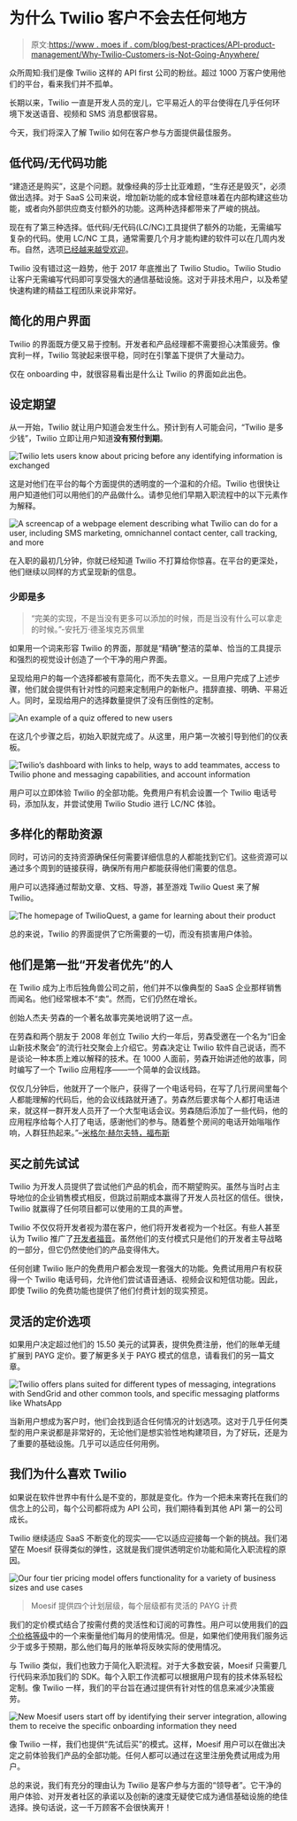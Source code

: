 # 为什么 Twilio 客户不会去任何地方

> 原文:[https://www . moes if . com/blog/best-practices/API-product-management/Why-Twilio-Customers-is-Not-Going-Anywhere/](https://www.moesif.com/blog/best-practices/api-product-management/Why-Twilio-Customers-Are-Not-Going-Anywhere/)

众所周知:我们是像 Twilio 这样的 API first 公司的粉丝。超过 1000 万客户使用他们的平台，看来我们并不孤单。

长期以来，Twilio 一直是开发人员的宠儿，它平易近人的平台使得在几乎任何环境下发送语音、视频和 SMS 消息都很容易。

今天，我们将深入了解 Twilio 如何在客户参与方面提供最佳服务。

## 低代码/无代码功能

“建造还是购买”，这是个问题。就像经典的莎士比亚难题，“生存还是毁灭”，必须做出选择。对于 SaaS 公司来说，增加新功能的成本曾经意味着在内部构建这些功能，或者向外部供应商支付额外的功能。这两种选择都带来了严峻的挑战。

现在有了第三种选择。低代码/无代码(LC/NC)工具提供了额外的功能，无需编写复杂的代码。使用 LC/NC 工具，通常需要几个月才能构建的软件可以在几周内发布。自然，选项[已经越来越受欢迎](https://kissflow.com/low-code/gartner-forecasts-low-code-development-market-to-grow-23-in-2021/)。

Twilio 没有错过这一趋势，他于 2017 年底推出了 Twilio Studio。Twilio Studio 让客户无需编写代码即可享受强大的通信基础设施。这对于非技术用户，以及希望快速构建的精益工程团队来说非常好。

## 简化的用户界面

Twilio 的界面既方便又易于控制。开发者和产品经理都不需要担心决策疲劳。像宾利一样，Twilio 驾驶起来很平稳，同时在引擎盖下提供了大量动力。

仅在 onboarding 中，就很容易看出是什么让 Twilio 的界面如此出色。

## 设定期望

从一开始，Twilio 就让用户知道会发生什么。预计到有人可能会问，“Twilio 是多少钱”，Twilio 立即让用户知道**没有预付到期**。

![Twilio lets users know about pricing before any identifying information is exchanged](../Images/2bc367350f1848b0c13ac2048d7e613f.png)

这是对他们在平台的每个方面提供的透明度的一个温和的介绍。Twilio 也很快让用户知道他们可以用他们的产品做什么。请参见他们早期入职流程中的以下元素作为解释。

![A screencap of a webpage element describing what Twilio can do for a user, including SMS marketing, omnichannel contact center, call tracking, and more](../Images/58ca3ed770e65b55bc2d9210a1213baa.png)

在入职的最初几分钟，你就已经知道 Twilio 不打算给你惊喜。在平台的更深处，他们继续以同样的方式呈现新的信息。

### 少即是多

> “完美的实现，不是当没有更多可以添加的时候，而是当没有什么可以拿走的时候。”-安托万·德圣埃克苏佩里

如果用一个词来形容 Twilio 的界面，那就是“精确”整洁的菜单、恰当的工具提示和强烈的视觉设计创造了一个干净的用户界面。

呈现给用户的每一个选择都被有意简化，而不失去意义。一旦用户完成了上述步骤，他们就会提供有针对性的问题来定制用户的新帐户。措辞直接、明确、平易近人。同时，呈现给用户的选择数量提供了没有压倒性的定制。

![An example of a quiz offered to new users](../Images/fa0fc2f608f7af4c133b8d62713cac5e.png)

在这几个步骤之后，初始入职就完成了。从这里，用户第一次被引导到他们的仪表板。

![Twilio’s dashboard with links to help, ways to add teammates, access to Twilio phone and messaging capabilities, and account information](../Images/1e024c0cb99fbbb4ff676c3fccd69a60.png)

用户可以立即体验 Twilio 的全部功能。免费用户有机会设置一个 Twilio 电话号码，添加队友，并尝试使用 Twilio Studio 进行 LC/NC 体验。

## 多样化的帮助资源

同时，可访问的支持资源确保任何需要详细信息的人都能找到它们。这些资源可以通过多个周到的链接获得，确保所有用户都能获得他们需要的信息。

用户可以选择通过帮助文章、文档、导游，甚至游戏 Twilio Quest 来了解 Twilio。

![The homepage of TwilioQuest, a game for learning about their product](../Images/67b346a5658d6cb461b73cc860997e16.png)

总的来说，Twilio 的界面提供了它所需要的一切，而没有损害用户体验。

## 他们是第一批“开发者优先”的人

在 Twilio 成为上市后独角兽公司之前，他们并不以像典型的 SaaS 企业那样销售而闻名。他们经常根本不“卖”。然而，它们仍然在增长。

创始人杰夫·劳森的一个著名故事完美地说明了这一点。

在劳森和两个朋友于 2008 年创立 Twilio 大约一年后，劳森受邀在一个名为“旧金山新技术聚会”的流行社交聚会上介绍它。劳森决定让 Twilio 软件自己说话，而不是谈论一种本质上难以解释的技术。在 1000 人面前，劳森开始讲述他的故事，同时编写了一个 Twilio 应用程序——一个简单的会议线路。

仅仅几分钟后，他就开了一个账户，获得了一个电话号码，在写了几行房间里每个人都能理解的代码后，他的会议线路就开通了。劳森然后要求每个人都打电话进来，就这样一群开发人员开了一个大型电话会议。劳森随后添加了一些代码，他的应用程序给每个人打了电话，感谢他们的参与。随着整个房间的电话开始嗡嗡作响，人群狂热起来。”–[米格尔·赫尔夫特，福布斯](https://www.forbes.com/sites/miguelhelft/2016/09/14/the-wizard-of-apps-how-jeff-lawson-turned-twilio-into-the-mightiest-unicorn)

## 买之前先试试

Twilio 为开发人员提供了尝试他们产品的机会，而不期望购买。虽然与当时占主导地位的企业销售模式相反，但跳过前期成本赢得了开发人员社区的信任。很快，Twilio 就赢得了任何项目都可以使用的工具的声誉。

Twilio 不仅仅将开发者视为潜在客户，他们将开发者视为一个社区。有些人甚至认为 Twilio 推广了[开发者福音](https://blog.hubspot.com/website/developer-evangelist#:~:text=What%20Is%20a%20Developer%20Evangelist,software%20needed%20to%20be%20successful)。虽然他们的支付模式只是他们的开发者主导战略的一部分，但它仍然使他们的产品变得伟大。

任何创建 Twilio 账户的免费用户都会发现一套强大的功能。免费试用用户有权获得一个 Twilio 电话号码，允许他们尝试语音通话、视频会议和短信功能。因此，即使 Twilio 的免费功能也提供了他们付费计划的现实预览。

## 灵活的定价选项

如果用户决定超过他们的 15.50 美元的试算表，提供免费注册，他们的账单无缝扩展到 PAYG 定价。要了解更多关于 PAYG 模式的信息，请看我们的另一篇文章。

![Twilio offers plans suited for different types of messaging, integrations with SendGrid and other common tools, and specific messaging platforms like WhatsApp](../Images/996276b26ab9cb35594adf6989226e51.png)

当新用户想成为客户时，他们会找到适合任何情况的计划选项。这对于几乎任何类型的用户来说都是非常好的，无论他们是想实验性地构建项目，为了好玩，还是为了重要的基础设施。几乎可以适应任何用例。

## 我们为什么喜欢 Twilio

如果说在软件世界中有什么是不变的，那就是变化。作为一个把未来寄托在我们的信念上的公司，每个公司都将成为 API 公司，我们期待看到其他 API 第一的公司成长。

Twilio 继续适应 SaaS 不断变化的现实——它以适应迎接每一个新的挑战。我们渴望在 Moesif 获得类似的弹性，这就是我们提供透明定价功能和简化入职流程的原因。

![Our four tier pricing model offers functionality for a variety of business sizes and use cases](../Images/8058100ea81d303994c62207fb9bd05e.png)

> Moesif 提供四个计划层级，每个层级都有灵活的 PAYG 计费

我们的定价模式结合了按需付费的灵活性和订阅的可靠性。用户可以使用我们的[四个价格等级](https://www.moesif.com/price?utm_campaign=Int-site&utm_source=blog&utm_medium=body-cta&utm_content=twilio-tear-down)中的一个来衡量他们每月的使用情况。但是，如果他们使用我们服务远少于或多于预期，那么他们每月的账单将反映实际的使用情况。

与 Twilio 类似，我们也致力于简化入职流程。对于大多数安装，Moesif 只需要几行代码来添加我们的 SDK。每个入职工作流都可以根据用户现有的技术体系轻松定制。像 Twilio 一样，我们的平台旨在通过提供有针对性的信息来减少决策疲劳。

![New Moesif users start off by identifying their server integration, allowing them to receive the specific onboarding information they need](../Images/633be5039993733a8e56ddf3ad86528e.png)

像 Twilio 一样，我们也提供“先试后买”的模式。这样，Moesif 用户可以在做出决定之前体验我们产品的全部功能。任何人都可以通过在这里注册免费试用成为用户。

总的来说，我们有充分的理由认为 Twilio 是客户参与方面的“领导者”。它干净的用户体验、对开发者社区的承诺以及创新的速度无疑使它成为通信基础设施的绝佳选择。换句话说，这一千万顾客不会很快离开！